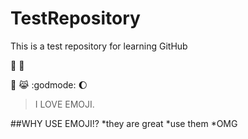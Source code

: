 TestRepository
==============

This is a test repository for learning GitHub

:pizza: :cake: 

:sparkling_heart: :joy_cat: :godmode: :moon:

>I LOVE EMOJI.

##WHY USE EMOJI!?
  *they are great
  *use them
  *OMG
